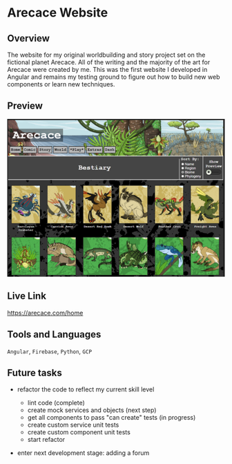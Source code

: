 # Arecace Website
## Overview
The website for my original worldbuilding and story project set on the fictional planet Arecace. All of the writing and the majority of the art for Arecace were created by me. This was the first website I developed in Angular and remains my testing ground to figure out how to build new web components or learn new techniques.


## Preview

![website preview](https://github.com/NeuroBio/Portfolio/blob/main/assets/img/portfolio/project1.png)
## Live Link
https://arecace.com/home

## Tools and Languages
`Angular`, `Firebase`, `Python`, `GCP`

## Future tasks
- refactor the code to reflect my current skill level
  - lint code (complete)
  - create mock services and objects (next step)
  - get all components to pass "can create" tests (in progress)
  - create custom service unit tests
  - create custom component unit tests
  - start refactor
  
- enter next development stage: adding a forum
